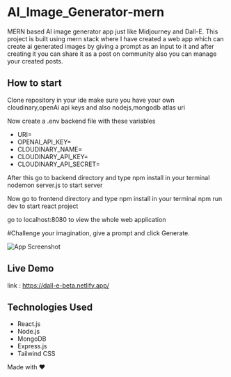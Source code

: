 # AI_Image_Generator-mern
MERN based AI image generator app just like Midjourney and Dall-E.
This project is built using mern stack where I have created a web app which can create ai generated images by giving a prompt as an input to it and 
after creating it you can share it as a post on community also you can manage your created posts.

## How to start

Clone repository in your ide make sure you have your own cloudinary,openAi api keys and also nodejs,mongodb atlas uri

Now create a .env backend file with these variables
- URI=
- OPENAI_API_KEY=
- CLOUDINARY_NAME=
- CLOUDINARY_API_KEY=
- CLOUDINARY_API_SECRET=

After this go to backend directory and type npm install in your terminal
nodemon server.js to start server

Now go to frontend directory and type npm install in your terminal
npm run dev to start react project

go to localhost:8080 to view the whole web application

#Challenge your imagination, give a prompt and click Generate.

![App Screenshot](https://res.cloudinary.com/dhaoxpvz2/image/upload/v1678771242/Screenshot_2023-03-14_at_10.20.52_AM_wbfirq.png)

## Live Demo

link : https://dall-e-beta.netlify.app/ 

## Technologies Used

- React.js
- Node.js
- MongoDB
- Express.js
- Tailwind CSS

Made with ❤️
